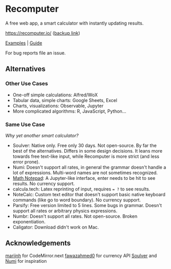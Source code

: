# Recomputer

A free web app, a smart calculator with instantly updating results.

https://recomputer.io/ ([backup link](https://xixixao.github.io/recomputer))

[Examples](https://recomputer.io/?examples) | [Guide](https://recomputer.io/?guide)

For bug reports file an issue.

## Alternatives

### Other Use Cases

- One-off simple calculations: Alfred/WoX
- Tabular data, simple charts: Google Sheets, Excel
- Charts, visualizations: Observable, Jupyter
- More complicated algorithms: R, JavaScript, Python...

### Same Use Case

_Why yet another smart calculator?_

- Soulver: Native only. Free only 30 days. Not open-source. By far the best of the alternatives. Differs in some design decisions. It leans more towards free text-like input, while Recomputer is more strict (and less error prone).
- Numi: Doesn't support all rates, in general the grammar doesn't handle a lot of expressions. Multi-word names are not sometimes recognized.
- [Math Notepad](https://mathnotepad.com/): A Jupyter-like interface, enter needs to be hit to see results. No currency support.
- calcula.tech: Latex reprinting of input, requires `= ?` to see results.
- NoteCalc: Custom text editor that doesn't support basic native keyboard commands (like go to word boundary). No currency support.
- Parsify: Free version limited to 5 lines. Some bugs in grammar. Doesn't support all rates or arbitrary physics expressions.
- Numbr: Doesn't support all rates. Not open-source. Broken exponentiation.
- Caligator: Download didn't work on Mac.

## Acknowledgements

[marijnh](https://github.com/marijnh) for CodeMirror.next
[fawazahmed0](https://github.com/fawazahmed0) for currency API
[Soulver](https://soulver.app/) and [Numi](https://numi.app/) for inspiration
